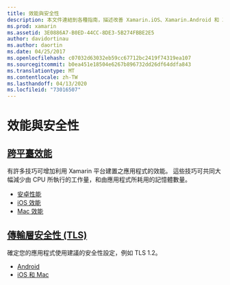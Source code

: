 ```yaml
---
title: 效能與安全性
description: 本文件連結到各種指南，描述改善 Xamarin.iOS、Xamarin.Android 和 Xamarin.Mac 等應用程式效能的技術。
ms.prod: xamarin
ms.assetid: 3E0886A7-B0ED-44CC-8DE3-5B274FBBE2E5
author: davidortinau
ms.author: daortin
ms.date: 04/25/2017
ms.openlocfilehash: c07032d63032eb59cc67712bc2419f74319ea107
ms.sourcegitcommit: b0ea451e18504e6267b896732dd26df64ddfa843
ms.translationtype: MT
ms.contentlocale: zh-TW
ms.lasthandoff: 04/13/2020
ms.locfileid: "73016507"
---
```

# <a name="performance-and-security"></a>效能與安全性

## <a name="cross-platform-performance"></a>[跨平臺效能](memory-perf-best-practices.md)

有許多技巧可增加利用 Xamarin 平台建置之應用程式的效能。 這些技巧可共同大幅減少由 CPU 所執行的工作量，和由應用程式所耗用的記憶體數量。

- [安卓性能](~/android/deploy-test/performance.md?context=xamarin/cross-platform)
- [iOS 效能](~/ios/deploy-test/performance.md?context=xamarin/cross-platform)
- [Mac 效能](~/mac/deploy-test/performance.md?context=xamarin/cross-platform)

## <a name="transport-layer-security-tls"></a>[傳輸層安全性 (TLS)](~/cross-platform/app-fundamentals/transport-layer-security.md)

確定您的應用程式使用建議的安全性設定，例如 TLS 1.2。

- [Android](~/android/app-fundamentals/http-stack.md?context=xamarin/cross-platform)
- [iOS 和 Mac](~/cross-platform/macios/http-stack.md?context=xamarin/cross-platform)
